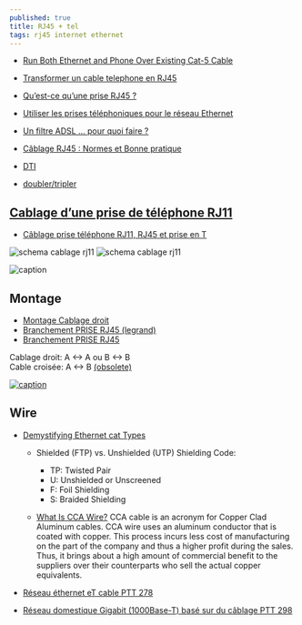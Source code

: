 ```yaml
---
published: true
title: RJ45 + tel
tags: rj45 internet ethernet
---
```

- [Run Both Ethernet and Phone Over Existing Cat-5 Cable](https://www.instructables.com/id/Hack-your-House-Run-both-ethernet-and-phone-over-/)
- [Transformer un cable telephone en RJ45](https://www.commentcamarche.net/forum/affich-30102955-transformer-un-cable-telephone-en-rj45)
- [Qu’est-ce qu’une prise RJ45 ?](https://www.f2elec.fr/quest-ce-quune-prise-rj45/)

- [Utiliser les prises téléphoniques pour le réseau Ethernet](http://www.felinewave.com/wordpress/2009/05/31/utiliser-les-prises-telephoniques-pour-le-reseau-ethernet/)

- [Un filtre ADSL ... pour quoi faire ?](https://www.busyspider.fr/Adsl-filtre-free-alice-box-degroupage-partiel-total-only-nd.php)

- [Câblage RJ45 : Normes et Bonne pratique](https://reseau-vdi.fr/cablage-rj45/)

- [DTI](https://reseau-vdi.fr/boitier-dti/)


- [doubler/tripler](https://reseau-vdi.fr/un-cayble-rj45-plusieurs-signaux-doubleurs-rj45-tripleurs-rj45/)

## [Cablage d’une prise de téléphone RJ11](https://www.f2elec.fr/cablage-dune-prise-de-telephone-rj11/)
- [Câblage prise téléphone RJ11, RJ45 et prise en T](http://gurau-audibert.hd.free.fr/josdblog/2012/06/cablage-prise-telephone-rj11/)

![schema cablage rj11](https://www.f2elec.fr/wp-content/uploads/2016/05/RJ11-2-150x150.png) ![schema cablage rj11](https://www.f2elec.fr/wp-content/uploads/2016/05/RJ11-22.png)

![caption](https://electricite-facile.fr/wp-content/uploads/2017/11/branchement-prise-telephone.jpg)

## Montage
- [Montage Cablage droit](https://www.youtube.com/watch?v=ys0F3GMaZfw)
- [Branchement PRISE RJ45 (legrand)](https://www.youtube.com/watch?v=KwvDADpueVI)
- [Branchement PRISE RJ45](https://www.youtube.com/watch?v=hmoVBbtGJ1U)

Cablage droit: A <-> A ou B <-> B  
Cable croisée: A <-> B  [(obsolete)](https://circuit-electrique.com/branchement-prise-rj45/)

[![caption](https://circuit-electrique.com/wp-content/uploads/2018/12/branchement-prise-rj45-a-ou-b-1.png)](https://circuit-electrique.com/branchement-prise-rj45/)

## Wire
- [Demystifying Ethernet cat Types](https://planetechusa.com/blog/ethernet-different-ethernet-categories-cat3-vs-cat5e-vs-cat6-vs-cat6a-vs-cat7-vs-cat8/)
    - Shielded (FTP) vs. Unshielded (UTP)
    Shielding Code:
        - TP: Twisted Pair
        - U: Unshielded or Unscreened
        - F: Foil Shielding
        - S: Braided Shielding
        
    - [What Is CCA Wire?](https://www.computercablestore.com/what-cca-wire-can-do-to-your-network)
CCA cable is an acronym for Copper Clad Aluminum cables. CCA wire uses an aluminum conductor that is coated with copper. This process incurs less cost of manufacturing on the part of the company and thus a higher profit during the sales. Thus, it brings about a high amount of commercial benefit to the suppliers over their counterparts who sell the actual copper equivalents.    

- [Réseau éthernet eT cable PTT 278](https://forum.nextinpact.com/topic/157052-reseau-r%C3%A9seau-%C3%A9thernet-et-cable-ptt-278/)
- [Réseau domestique Gigabit (1000Base-T) basé sur du câblage PTT 298](http://fr.speedking.eu/2015/10/reseau-domestique-gigabit-1000base-t-baser-sur-du-cablage-ptt-298/)
